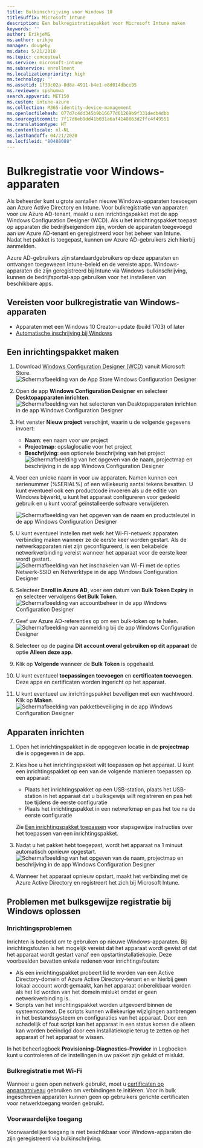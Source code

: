 ```yaml
---
title: Bulkinschrijving voor Windows 10
titleSuffix: Microsoft Intune
description: Een bulkregistratiepakket voor Microsoft Intune maken
keywords: ''
author: ErikjeMS
ms.author: erikje
manager: dougeby
ms.date: 5/21/2018
ms.topic: conceptual
ms.service: microsoft-intune
ms.subservice: enrollment
ms.localizationpriority: high
ms.technology: ''
ms.assetid: 1f39c02a-8d8a-4911-b4e1-e8d014dbce95
ms.reviewer: spshumwa
search.appverid: MET150
ms.custom: intune-azure
ms.collection: M365-identity-device-management
ms.openlocfilehash: 077d7c4dd345b9b16677d61269b9f331dedb4dbb
ms.sourcegitcommit: 7f17d6eb9dd41b031a6af4148863d2ffc4f49551
ms.translationtype: HT
ms.contentlocale: nl-NL
ms.lasthandoff: 04/21/2020
ms.locfileid: "80488088"
---
```

# <a name="bulk-enrollment-for-windows-devices"></a>Bulkregistratie voor Windows-apparaten

Als beheerder kunt u grote aantallen nieuwe Windows-apparaten toevoegen aan Azure Active Directory en Intune. Voor bulkregistratie van apparaten voor uw Azure AD-tenant, maakt u een inrichtingspakket met de app Windows Configuration Designer (WCD). Als u het inrichtingspakket toepast op apparaten die bedrijfseigendom zijn, worden de apparaten toegevoegd aan uw Azure AD-tenant en geregistreerd voor het beheer van Intune. Nadat het pakket is toegepast, kunnen uw Azure AD-gebruikers zich hierbij aanmelden.

Azure AD-gebruikers zijn standaardgebruikers op deze apparaten en ontvangen toegewezen Intune-beleid en de vereiste apps. Windows-apparaten die zijn geregistreerd bij Intune via Windows-bulkinschrijving, kunnen de bedrijfsportal-app gebruiken voor het installeren van beschikbare apps. 

## <a name="prerequisites-for-windows-devices-bulk-enrollment"></a>Vereisten voor bulkregistratie van Windows-apparaten

- Apparaten met een Windows 10 Creator-update (build 1703) of later
- [Automatische inschrijving bij Windows](windows-enroll.md#enable-windows-10-automatic-enrollment)

## <a name="create-a-provisioning-package"></a>Een inrichtingspakket maken

1. Download [Windows Configuration Designer (WCD)](https://www.microsoft.com/store/apps/9nblggh4tx22) vanuit Microsoft Store.
   ![Schermafbeelding van de App Store Windows Configuration Designer](./media/windows-bulk-enroll/bulk-enroll-store.png)

2. Open de app **Windows Configuration Designer** en selecteer **Desktopapparaten inrichten**.
   ![Schermafbeelding van het selecteren van Desktopapparaten inrichten in de app Windows Configuration Designer](./media/windows-bulk-enroll/bulk-enroll-select.png)

3. Het venster **Nieuw project** verschijnt, waarin u de volgende gegevens invoert:
   - **Naam**: een naam voor uw project
   - **Projectmap**: opslaglocatie voor het project
   - **Beschrijving**: een optionele beschrijving van het project ![Schermafbeelding van het opgeven van de naam, projectmap en beschrijving in de app Windows Configuration Designer](./media/windows-bulk-enroll/bulk-enroll-name.png)

4. Voer een unieke naam in voor uw apparaten. Namen kunnen een serienummer (%SERIAL%) of een willekeurig aantal tekens bevatten. U kunt eventueel ook een productcode invoeren als u de editie van Windows bijwerkt, u kunt het apparaat configureren voor gedeeld gebruik en u kunt vooraf geïnstalleerde software verwijderen.
   
   ![Schermafbeelding van het opgeven van de naam en productsleutel in de app Windows Configuration Designer](./media/windows-bulk-enroll/bulk-enroll-device.png)

5. U kunt eventueel instellen met welk het Wi-Fi-netwerk apparaten verbinding maken wanneer ze de eerste keer worden gestart.  Als de netwerkapparaten niet zijn geconfigureerd, is een bekabelde netwerkverbinding vereist wanneer het apparaat voor de eerste keer wordt gestart.
   ![Schermafbeelding van het inschakelen van Wi-Fi met de opties Netwerk-SSID en Netwerktype in de app Windows Configuration Designer](./media/windows-bulk-enroll/bulk-enroll-network.png)

6. Selecteer **Enroll in Azure AD**, voer een datum van **Bulk Token Expiry** in en selecteer vervolgens **Get Bulk Token**.
   ![Schermafbeelding van accountbeheer in de app Windows Configuration Designer](./media/windows-bulk-enroll/bulk-enroll-account.png)

7. Geef uw Azure AD-referenties op om een bulk-token op te halen.
   ![Schermafbeelding van aanmelding bij de app Windows Configuration Designer](./media/windows-bulk-enroll/bulk-enroll-cred.png)

8. Selecteer op de pagina **Dit account overal gebruiken op dit apparaat** de optie **Alleen deze app**.

9. Klik op **Volgende** wanneer de **Bulk Token** is opgehaald.

10. U kunt eventueel **toepassingen toevoegen** en **certificaten toevoegen**. Deze apps en certificaten worden ingericht op het apparaat.

11. U kunt eventueel uw inrichtingspakket beveiligen met een wachtwoord.  Klik op **Maken**.
    ![Schermafbeelding van pakketbeveiliging in de app Windows Configuration Designer](./media/windows-bulk-enroll/bulk-enroll-create.png)

## <a name="provision-devices"></a>Apparaten inrichten

1. Open het inrichtingspakket in de opgegeven locatie in de **projectmap** die is opgegeven in de app.

2. Kies hoe u het inrichtingspakket wilt toepassen op het apparaat.  U kunt een inrichtingspakket op een van de volgende manieren toepassen op een apparaat:
   - Plaats het inrichtingspakket op een USB-station, plaats het USB-station in het apparaat dat u bulksgewijs wilt registreren en pas het toe tijdens de eerste configuratie
   - Plaats het inrichtingspakket in een netwerkmap en pas het toe na de eerste configuratie

   Zie [Een inrichtingspakket toepassen](https://technet.microsoft.com/itpro/windows/configure/provisioning-apply-package) voor stapsgewijze instructies over het toepassen van een inrichtingspakket.

3. Nadat u het pakket hebt toegepast, wordt het apparaat na 1 minuut automatisch opnieuw opgestart.
   ![Schermafbeelding van het opgeven van de naam, projectmap en beschrijving in de app Windows Configuration Designer](./media/windows-bulk-enroll/bulk-enroll-add.png)

4. Wanneer het apparaat opnieuw opstart, maakt het verbinding met de Azure Active Directory en registreert het zich bij Microsoft Intune.

## <a name="troubleshooting-windows-bulk-enrollment"></a>Problemen met bulksgewijze registratie bij Windows oplossen

### <a name="provisioning-issues"></a>Inrichtingsproblemen
Inrichten is bedoeld om te gebruiken op nieuwe Windows-apparaten. Bij inrichtingsfouten is het mogelijk vereist dat het apparaat wordt gewist of dat het apparaat wordt gestart vanaf een opstartinstallatiekopie. Deze voorbeelden bevatten enkele redenen voor inrichtingsfouten:

- Als een inrichtingspakket probeert lid te worden van een Active Directory-domein of Azure Active Directory-tenant en er hierbij geen lokaal account wordt gemaakt, kan het apparaat onbereikbaar worden als het lid worden van het domein mislukt omdat er geen netwerkverbinding is.
- Scripts van het inrichtingspakket worden uitgevoerd binnen de systeemcontext. De scripts kunnen willekeurige wijzigingen aanbrengen in het bestandssysteem en configuraties van het apparaat. Door een schadelijk of fout script kan het apparaat in een status komen die alleen kan worden beëindigd door een installatiekopie terug te zetten op het apparaat of het apparaat te wissen.

In het beheerlogboek **Provisioning-Diagnostics-Provider** in Logboeken kunt u controleren of de instellingen in uw pakket zijn gelukt of mislukt.

### <a name="bulk-enrollment-with-wi-fi"></a>Bulkregistratie met Wi-Fi 

Wanneer u geen open netwerk gebruikt, moet u [certificaten op apparaatniveau](../protect/certificates-configure.md) gebruiken om verbindingen te initiëren. Voor in bulk ingeschreven apparaten kunnen geen op gebruikers gerichte certificaten voor netwerktoegang worden gebruikt. 

### <a name="conditional-access"></a>Voorwaardelijke toegang
Voorwaardelijke toegang is niet beschikbaar voor Windows-apparaten die zijn geregistreerd via bulkinschrijving.
